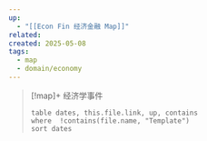 ```yaml
---
up:
  - "[[Econ Fin 经济金融 Map]]"
related: 
created: 2025-05-08
tags:
  - map
  - domain/economy
---
```




> [!map]+ 经济学事件
> ```dataview
> table dates, this.file.link, up, contains
> where  !contains(file.name, "Template")  
> sort dates
> ```


  